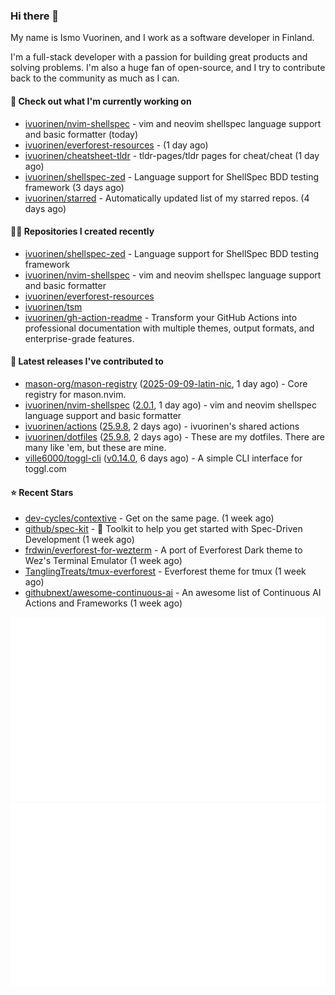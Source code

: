 
### Hi there 👋

My name is Ismo Vuorinen, and I work as a software developer in Finland.

I'm a full-stack developer with a passion for building great products and solving problems.
I'm also a huge fan of open-source, and I try to contribute back to the community as much as I can.

#### 👷 Check out what I'm currently working on

- [ivuorinen/nvim-shellspec](https://github.com/ivuorinen/nvim-shellspec) - vim and neovim shellspec language support and basic formatter (today)
- [ivuorinen/everforest-resources](https://github.com/ivuorinen/everforest-resources) -  (1 day ago)
- [ivuorinen/cheatsheet-tldr](https://github.com/ivuorinen/cheatsheet-tldr) - tldr-pages/tldr pages for cheat/cheat (1 day ago)
- [ivuorinen/shellspec-zed](https://github.com/ivuorinen/shellspec-zed) - Language support for ShellSpec BDD testing framework (3 days ago)
- [ivuorinen/starred](https://github.com/ivuorinen/starred) - Automatically updated list of my starred repos. (4 days ago)

#### 👨‍💻 Repositories I created recently

- [ivuorinen/shellspec-zed](https://github.com/ivuorinen/shellspec-zed) - Language support for ShellSpec BDD testing framework
- [ivuorinen/nvim-shellspec](https://github.com/ivuorinen/nvim-shellspec) - vim and neovim shellspec language support and basic formatter
- [ivuorinen/everforest-resources](https://github.com/ivuorinen/everforest-resources)
- [ivuorinen/tsm](https://github.com/ivuorinen/tsm)
- [ivuorinen/gh-action-readme](https://github.com/ivuorinen/gh-action-readme) - Transform your GitHub Actions into professional documentation with multiple themes, output formats, and enterprise-grade features.

#### 🚀 Latest releases I've contributed to

- [mason-org/mason-registry](https://github.com/mason-org/mason-registry) ([2025-09-09-latin-nic](https://github.com/mason-org/mason-registry/releases/tag/2025-09-09-latin-nic), 1 day ago) - Core registry for mason.nvim.
- [ivuorinen/nvim-shellspec](https://github.com/ivuorinen/nvim-shellspec) ([2.0.1](https://github.com/ivuorinen/nvim-shellspec/releases/tag/2.0.1), 1 day ago) - vim and neovim shellspec language support and basic formatter
- [ivuorinen/actions](https://github.com/ivuorinen/actions) ([25.9.8](https://github.com/ivuorinen/actions/releases/tag/25.9.8), 2 days ago) - ivuorinen&#39;s shared actions
- [ivuorinen/dotfiles](https://github.com/ivuorinen/dotfiles) ([25.9.8](https://github.com/ivuorinen/dotfiles/releases/tag/25.9.8), 2 days ago) - These are my dotfiles. There are many like &#39;em, but these are mine.
- [ville6000/toggl-cli](https://github.com/ville6000/toggl-cli) ([v0.14.0](https://github.com/ville6000/toggl-cli/releases/tag/v0.14.0), 6 days ago) - A simple CLI interface for toggl.com

#### ⭐ Recent Stars

- [dev-cycles/contextive](https://github.com/dev-cycles/contextive) - Get on the same page. (1 week ago)
- [github/spec-kit](https://github.com/github/spec-kit) - 💫 Toolkit to help you get started with Spec-Driven Development (1 week ago)
- [frdwin/everforest-for-wezterm](https://github.com/frdwin/everforest-for-wezterm) - A port of Everforest Dark theme to Wez&#39;s Terminal Emulator (1 week ago)
- [TanglingTreats/tmux-everforest](https://github.com/TanglingTreats/tmux-everforest) - Everforest theme for tmux (1 week ago)
- [githubnext/awesome-continuous-ai](https://github.com/githubnext/awesome-continuous-ai) - An awesome list of Continuous AI Actions and Frameworks (1 week ago)



<picture>
  <source srcset="https://raw.githubusercontent.com/ivuorinen/github-stats/master/generated/overview.svg#gh-dark-mode-only" media="(prefers-color-scheme: dark)" />
  <img src="https://raw.githubusercontent.com/ivuorinen/github-stats/master/generated/overview.svg#gh-light-mode-only" alt="Overview of my activity" />
</picture>
<picture>
  <source srcset="https://raw.githubusercontent.com/ivuorinen/github-stats/master/generated/languages.svg#gh-dark-mode-only" media="(prefers-color-scheme: dark)" />
  <img src="https://raw.githubusercontent.com/ivuorinen/github-stats/master/generated/languages.svg#gh-light-mode-only" alt="Languages I have been using" />
</picture>


